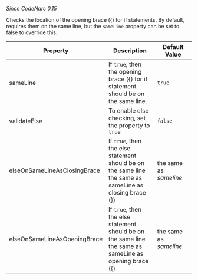 *Since CodeNarc 0.15*

Checks the location of the opening brace ({) for if statements. By
default, requires them on the same line, but the `sameLine` property can
be set to false to override this.

<table>
<colgroup>
<col style="width: 40%" />
<col style="width: 33%" />
<col style="width: 25%" />
</colgroup>
<thead>
<tr class="header">
<th>Property</th>
<th>Description</th>
<th>Default Value</th>
</tr>
</thead>
<tbody>
<tr class="odd">
<td>sameLine</td>
<td>If <code>true</code>, then the opening brace ({) for if statement
should be on the same line.</td>
<td><code>true</code></td>
</tr>
<tr class="even">
<td>validateElse</td>
<td>To enable else checking, set the property to <code>true</code></td>
<td><code>false</code></td>
</tr>
<tr class="odd">
<td>elseOnSameLineAsClosingBrace</td>
<td>If <code>true</code>, then the else statement should be on the same
line the same as sameLine as closing brace (})</td>
<td>the same as <em>sameline</em></td>
</tr>
<tr class="even">
<td>elseOnSameLineAsOpeningBrace</td>
<td>If <code>true</code>, then the else statement should be on the same
line the same as sameLine as opening brace ({)</td>
<td>the same as <em>sameline</em></td>
</tr>
</tbody>
</table>
